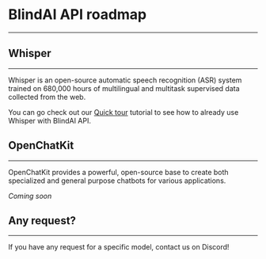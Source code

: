# BlindAI API roadmap
_________________________________

## Whisper
_______________________

Whisper is an open-source automatic speech recognition (ASR) system trained on 680,000 hours of multilingual and multitask supervised data collected from the web.

You can go check out our [Quick tour](../../getting-started/quick-tour.ipynb) tutorial to see how to already use Whisper with BlindAI API. 

## OpenChatKit
______________________

OpenChatKit provides a powerful, open-source base to create both specialized and general purpose chatbots for various applications.

*Coming soon*

## Any request?
________________________

If you have any request for a specific model, contact us on Discord!